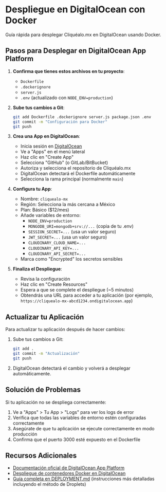 # Despliegue en DigitalOcean con Docker

Guía rápida para desplegar Cliquéalo.mx en DigitalOcean usando Docker.

## Pasos para Desplegar en DigitalOcean App Platform

1. **Confirma que tienes estos archivos en tu proyecto**:
   - `Dockerfile`
   - `.dockerignore`
   - `server.js`
   - `.env` (actualizado con `NODE_ENV=production`)

2. **Sube tus cambios a Git**:
   ```bash
   git add Dockerfile .dockerignore server.js package.json .env
   git commit -m "Configuración para Docker"
   git push
   ```

3. **Crea una App en DigitalOcean**:
   - Inicia sesión en [DigitalOcean](https://cloud.digitalocean.com/)
   - Ve a "Apps" en el menú lateral
   - Haz clic en "Create App"
   - Selecciona "GitHub" (o GitLab/BitBucket)
   - Autoriza y selecciona el repositorio de Cliquéalo.mx
   - DigitalOcean detectará el Dockerfile automáticamente
   - Selecciona la rama principal (normalmente `main`)

4. **Configura tu App**:
   - Nombre: `cliquealo-mx`
   - Región: Selecciona la más cercana a México
   - Plan: Básico ($12/mes)
   - Añade variables de entorno:
     - `NODE_ENV=production`
     - `MONGODB_URI=mongodb+srv://...` (copia de tu .env)
     - `SESSION_SECRET=...` (usa un valor seguro)
     - `JWT_SECRET=...` (usa un valor seguro)
     - `CLOUDINARY_CLOUD_NAME=...`
     - `CLOUDINARY_API_KEY=...`
     - `CLOUDINARY_API_SECRET=...`
   - Marca como "Encrypted" los secretos sensibles

5. **Finaliza el Despliegue**:
   - Revisa la configuración
   - Haz clic en "Create Resources"
   - Espera a que se complete el despliegue (~5 minutos)
   - Obtendrás una URL para acceder a tu aplicación (por ejemplo, `https://cliquealo-mx-abcd1234.ondigitalocean.app`)

## Actualizar tu Aplicación

Para actualizar tu aplicación después de hacer cambios:

1. Sube tus cambios a Git:
   ```bash
   git add .
   git commit -m "Actualización"
   git push
   ```

2. DigitalOcean detectará el cambio y volverá a desplegar automáticamente.

## Solución de Problemas

Si tu aplicación no se despliega correctamente:

1. Ve a "Apps" > Tu App > "Logs" para ver los logs de error
2. Verifica que todas las variables de entorno estén configuradas correctamente
3. Asegúrate de que tu aplicación se ejecute correctamente en modo producción
4. Confirma que el puerto 3000 esté expuesto en el Dockerfile

## Recursos Adicionales

- [Documentación oficial de DigitalOcean App Platform](https://docs.digitalocean.com/products/app-platform/)
- [Despliegue de contenedores Docker en DigitalOcean](https://docs.digitalocean.com/products/app-platform/languages-frameworks/dockerfiles/)
- [Guía completa en DEPLOYMENT.md](./DEPLOYMENT.md) (instrucciones más detalladas incluyendo el método de Droplets)